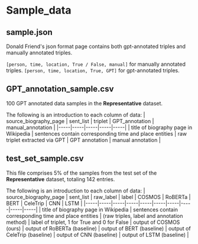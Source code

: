 # Sample_data
## sample.json
Donald Friend's json format page contains both gpt-annotated triples and manually annotated triples.

`[person, time, location, True / False, manual]` for manually annotated triples.
`[person, time, location, True, GPT]` for gpt-annotated triples.

## GPT_annotation_sample.csv
100 GPT annotated data samples in the **Representative** dataset.

The following is an introduction to each column of data:
| source_biography_page | sent_list | triplet | GPT_annotation | manual_annotation |
|-----|-----|-----|-----|-----|
| title of biography page in Wikipedia | sentences contain corresponding time and place entities | raw triplet extracted via GPT | GPT annotation | manual annotation |


## test_set_sample.csv
This file comprises 5% of the samples from the test set of the **Representative** dataset, totaling 142 entries.

The following is an introduction to each column of data:
| source_biography_page | sent_list | raw_label | label | COSMOS | RoBERTa | BERT | CeleTrip | CNN | LSTM |
|-----|-----|-----|-----|-----|-----|-----|-----|-----|-----|
| title of biography page in Wikipedia | sentences contain corresponding time and place entities | (raw triples, label and annotation method) | label of triplet, 1 for True and 0 for False | output of COSMOS (ours) | output of RoBERTa (baseline) | output of BERT (baseline) | output of CeleTrip (baseline) | output of CNN (baseline) | output of LSTM (baseline) | 